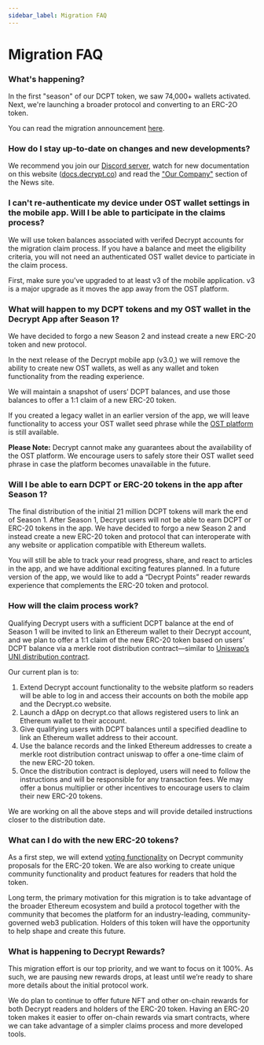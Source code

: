 ```yaml
---
sidebar_label: Migration FAQ
---
```


# Migration FAQ

### What's happening?

In the first "season" of our DCPT token, we saw 74,000+ wallets activated. Next, we're launching a broader protocol and converting to an ERC-2O token.

You can read the migration announcement [here](https://decrypt.co/75352/decrypt-reader-token-what-comes-next).

### How do I stay up-to-date on changes and new developments?

We recommend you join our [Discord server](https://decrypt.co/discord-invite), watch for new documentation on this website ([docs.decrypt.co](https://docs.decrypt.co)) and read the ["Our Company"](https://decrypt.co/news/decrypt) section of the News site.

### I can't re-authenticate my device under OST wallet settings in the mobile app. Will I be able to participate in the claims process?

We will use token balances associated with verifed Decrypt accounts for the migration claim process. If you have a balance and meet the eligibility criteria, you will not need an authenticated OST wallet device to particiate in the claim process.

First, make sure you've upgraded to at least v3 of the mobile application. v3 is a major upgrade as it moves the app away from the OST platform.

### What will happen to my DCPT tokens and my OST wallet in the Decrypt App after Season 1?

We have decided to forgo a new Season 2 and instead create a new ERC-20 token and new protocol.

In the next release of the Decrypt mobile app (v3.0,) we will remove the ability to create new OST wallets, as well as any wallet and token functionality from the reading experience. 

We will maintain a snapshot of users’ DCPT balances, and use those balances to offer a 1:1 claim of a new ERC-20 token.

If you created a legacy wallet in an earlier version of the app, we will leave functionality to access your OST wallet seed phrase while the [OST platform](https://platform.ost.com) is still available. 

**Please Note:** Decrypt cannot make any guarantees about the availability of the OST platform. We encourage users to safely store their OST wallet seed phrase in case the platform becomes unavailable in the future. 

### Will I be able to earn DCPT or ERC-20 tokens in the app after Season 1?

The final distribution of the initial 21 million DCPT tokens will mark the end of Season 1. After Season 1, Decrypt users will not be able to earn DCPT or ERC-20 tokens in the app. We have decided to forgo a new Season 2 and instead create a new ERC-20 token and protocol that can interoperate with any website or application compatible with Ethereum wallets.

You will still be able to track your read progress, share, and react to articles in the app, and we have additional exciting features planned. In a future version of the app, we would like to add a “Decrypt Points” reader rewards experience that complements the ERC-20 token and protocol.

### How will the claim process work?

Qualifying Decrypt users with a sufficient DCPT balance at the end of Season 1 will be invited to link an Ethereum wallet to their Decrypt account, and we plan to offer a 1:1 claim of the new ERC-20 token based on users’ DCPT balance via a merkle root distribution contract—similar to [Uniswap’s UNI distribution contract](https://github.com/Uniswap/merkle-distributor).

Our current plan is to:

1. Extend Decrypt account functionality to the website platform so readers will be able to log in and access their accounts on both the mobile app and the Decrypt.co website. 
2. Launch a dApp on decrypt.co that allows registered users to link an Ethereum wallet to their account. 
3. Give qualifying users with DCPT balances until a specified deadline to link an Ethereum wallet address to their account.
4. Use the balance records and the linked Ethereum addresses to create a merkle root distribution contract uniswap to offer a one-time claim of the new ERC-20 token.
5. Once the distribution contract is deployed, users will need to follow the instructions and will be responsible for any transaction fees. We may offer a bonus multiplier or other incentives to encourage users to claim their new ERC-20 tokens.

We are working on all the above steps and will provide detailed instructions closer to the distribution date.

### What can I do with the new ERC-20 tokens?

As a first step, we will extend [voting functionality](https://vote.decrypt.co/) on Decrypt community proposals for the ERC-20 token. We are also working to create unique community functionality and product features for readers that hold the token.

Long term, the primary motivation for this migration is to take advantage of the broader Ethereum ecosystem and build a protocol together with the community that becomes the platform for an industry-leading, community-governed web3 publication. Holders of this token will have the opportunity to help shape and create this future.

### What is happening to Decrypt Rewards?

This migration effort is our top priority, and we want to focus on it 100%. As such, we are pausing new rewards drops, at least until we’re ready to share more details about the initial protocol work.

We do plan to continue to offer future NFT and other on-chain rewards for both Decrypt readers and holders of the ERC-20 token. Having an ERC-20 token makes it easier to offer on-chain rewards via smart contracts, where we can take advantage of a simpler claims process and more developed tools.



